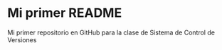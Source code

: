 # Mi primer README
Mi primer repositorio en GitHub para la clase de Sistema de Control de Versiones
